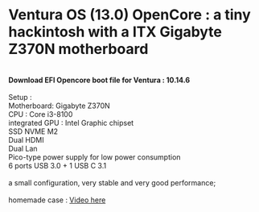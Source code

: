 <H1>Ventura OS (13.0) OpenCore : a tiny hackintosh with a ITX Gigabyte Z370N motherboard </H1>
<br><b>Download EFI Opencore boot file for Ventura : 10.14.6</b>
<br><br>Setup :
<br>Motherboard:  Gigabyte Z370N
<br>CPU : Core i3-8100
<br>integrated GPU : Intel Graphic chipset
<br>SSD NVME M2 
<br>Dual HDMI
<br>Dual Lan
<br>Pico-type power supply for low power consumption
<br>6 ports USB 3.0 + 1 USB C 3.1
<br>
<br>a small configuration, very stable and very good performance;
<br>
<br>homemade case : <a href="https://youtu.be/-5apxnR6tZs">Video here</a>
<br>
